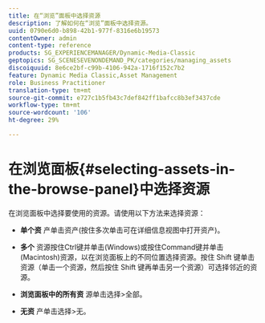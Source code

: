 ```yaml
---
title: 在“浏览”面板中选择资源
description: 了解如何在“浏览”面板中选择资源。
uuid: 0790e6d0-b898-42b1-977f-8316e6b19573
contentOwner: admin
content-type: reference
products: SG_EXPERIENCEMANAGER/Dynamic-Media-Classic
geptopics: SG_SCENESEVENONDEMAND_PK/categories/managing_assets
discoiquuid: 8e6ce2bf-c99b-4106-942a-1716f152c7b2
feature: Dynamic Media Classic,Asset Management
role: Business Practitioner
translation-type: tm+mt
source-git-commit: e727c1b5fb43c7def842ff1bafcc8b3ef3437cde
workflow-type: tm+mt
source-wordcount: '106'
ht-degree: 29%

---
```



# 在浏览面板{#selecting-assets-in-the-browse-panel}中选择资源

在浏览面板中选择要使用的资源。请使用以下方法来选择资源：

* **单个资**
产单击资产(按住多次单击可在详细信息视图中打开资产)。

* **多个**
资源按住Ctrl键并单击(Windows)或按住Command键并单击(Macintosh)资源，以在浏览面板上的不同位置选择资源。按住 Shift 键单击资源（单击一个资源，然后按住 Shift 键再单击另一个资源）可选择邻近的资源。

* **浏览面板中的所有资**
源单击选择>全部。

* **无资**
产单击选择>无。
